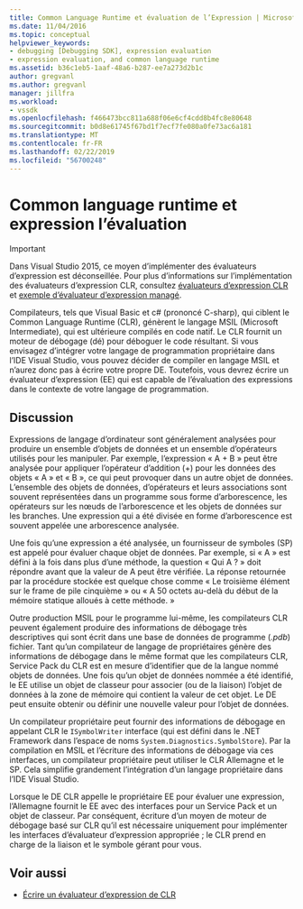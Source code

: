 ```yaml
---
title: Common Language Runtime et évaluation de l’Expression | Microsoft Docs
ms.date: 11/04/2016
ms.topic: conceptual
helpviewer_keywords:
- debugging [Debugging SDK], expression evaluation
- expression evaluation, and common language runtime
ms.assetid: b36c1eb5-1aaf-48a6-b287-ee7a273d2b1c
author: gregvanl
ms.author: gregvanl
manager: jillfra
ms.workload:
- vssdk
ms.openlocfilehash: f466473bcc811a688f06e6cf4cdd8b4fc8e80648
ms.sourcegitcommit: b0d8e61745f67bd1f7ecf7fe080a0fe73ac6a181
ms.translationtype: MT
ms.contentlocale: fr-FR
ms.lasthandoff: 02/22/2019
ms.locfileid: "56700248"
---
```

# <a name="common-language-runtime-and-expression-evaluation"></a>Common language runtime et expression l’évaluation
> [!IMPORTANT]
>  Dans Visual Studio 2015, ce moyen d’implémenter des évaluateurs d’expression est déconseillée. Pour plus d’informations sur l’implémentation des évaluateurs d’expression CLR, consultez [évaluateurs d’expression CLR](https://github.com/Microsoft/ConcordExtensibilitySamples/wiki/CLR-Expression-Evaluators) et [exemple d’évaluateur d’expression managé](https://github.com/Microsoft/ConcordExtensibilitySamples/wiki/Managed-Expression-Evaluator-Sample).

 Compilateurs, tels que Visual Basic et c# (prononcé C-sharp), qui ciblent le Common Language Runtime (CLR), génèrent le langage MSIL (Microsoft Intermediate), qui est ultérieure compilés en code natif. Le CLR fournit un moteur de débogage (dé) pour déboguer le code résultant. Si vous envisagez d’intégrer votre langage de programmation propriétaire dans l’IDE Visual Studio, vous pouvez décider de compiler en langage MSIL et n’aurez donc pas à écrire votre propre DE. Toutefois, vous devrez écrire un évaluateur d’expression (EE) qui est capable de l’évaluation des expressions dans le contexte de votre langage de programmation.

## <a name="discussion"></a>Discussion
 Expressions de langage d’ordinateur sont généralement analysées pour produire un ensemble d’objets de données et un ensemble d’opérateurs utilisés pour les manipuler. Par exemple, l’expression « A + B » peut être analysée pour appliquer l’opérateur d’addition (+) pour les données des objets « A » et « B », ce qui peut provoquer dans un autre objet de données. L’ensemble des objets de données, d’opérateurs et leurs associations sont souvent représentées dans un programme sous forme d’arborescence, les opérateurs sur les nœuds de l’arborescence et les objets de données sur les branches. Une expression qui a été divisée en forme d’arborescence est souvent appelée une arborescence analysée.

 Une fois qu’une expression a été analysée, un fournisseur de symboles (SP) est appelé pour évaluer chaque objet de données. Par exemple, si « A » est défini à la fois dans plus d’une méthode, la question « Qui A ? » doit répondre avant que la valeur de A peut être vérifiée. La réponse retournée par la procédure stockée est quelque chose comme « Le troisième élément sur le frame de pile cinquième » ou « A 50 octets au-delà du début de la mémoire statique alloués à cette méthode. »

 Outre production MSIL pour le programme lui-même, les compilateurs CLR peuvent également produire des informations de débogage très descriptives qui sont écrit dans une base de données de programme (*.pdb*) fichier. Tant qu’un compilateur de langage de propriétaires génère des informations de débogage dans le même format que les compilateurs CLR, Service Pack du CLR est en mesure d’identifier que de la langue nommé objets de données. Une fois qu’un objet de données nommée a été identifié, le EE utilise un objet de classeur pour associer (ou de la liaison) l’objet de données à la zone de mémoire qui contient la valeur de cet objet. Le DE peut ensuite obtenir ou définir une nouvelle valeur pour l’objet de données.

 Un compilateur propriétaire peut fournir des informations de débogage en appelant CLR le `ISymbolWriter` interface (qui est défini dans le .NET Framework dans l’espace de noms `System.Diagnostics.SymbolStore`). Par la compilation en MSIL et l’écriture des informations de débogage via ces interfaces, un compilateur propriétaire peut utiliser le CLR Allemagne et le SP. Cela simplifie grandement l’intégration d’un langage propriétaire dans l’IDE Visual Studio.

 Lorsque le DE CLR appelle le propriétaire EE pour évaluer une expression, l’Allemagne fournit le EE avec des interfaces pour un Service Pack et un objet de classeur. Par conséquent, écriture d’un moyen de moteur de débogage basé sur CLR qu’il est nécessaire uniquement pour implémenter les interfaces d’évaluateur d’expression appropriée ; le CLR prend en charge de la liaison et le symbole gérant pour vous.

## <a name="see-also"></a>Voir aussi
- [Écrire un évaluateur d’expression de CLR](../../extensibility/debugger/writing-a-common-language-runtime-expression-evaluator.md)